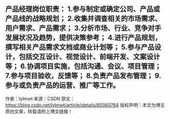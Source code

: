产品经理岗位职责：
1.参与制定或确定公司、产品或产品线的战略规划；
2.收集并调查相关的市场需求、用户需求、产品需求；
3.分析市场、行业、竞争对手发展状况及趋势，提供决策参考；
4.进行产品规划，撰写相关产品需求文档或商业计划等；
5.参与产品设计，包括交互设计、视觉设计、前端开发、文案设计等；
6.协调项目实施，包括沟通、会议、项目管理；
7.参与项目验收，反馈等；
8.负责产品发布管理；
9.参与或负责产品的运营、推广等工作。
--------------------- 
作者：lylmwt 
来源：CSDN 
原文：https://blog.csdn.net/lylmwt/article/details/80360764 
版权声明：本文为博主原创文章，转载请附上博文链接！
